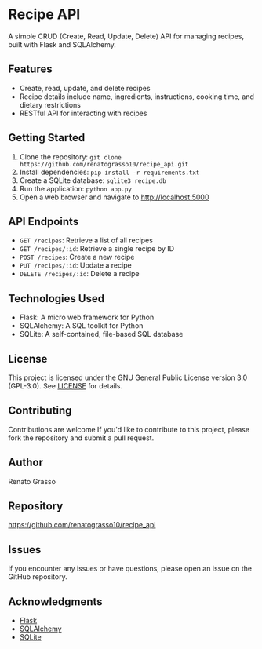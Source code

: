 <h1>Recipe API</h1>
<p>A simple CRUD (Create, Read, Update, Delete) API for managing recipes, built with Flask and SQLAlchemy.</p>

<h2>Features</h2>
<ul>
  <li>Create, read, update, and delete recipes</li>
  <li>Recipe details include name, ingredients, instructions, cooking time, and dietary restrictions</li>
  <li>RESTful API for interacting with recipes</li>
</ul>

<h2>Getting Started</h2>
<ol>
  <li>Clone the repository: <code>git clone https://github.com/renatograsso10/recipe_api.git</code></li>
  <li>Install dependencies: <code>pip install -r requirements.txt</code></li>
  <li>Create a SQLite database: <code>sqlite3 recipe.db</code></li>
  <li>Run the application: <code>python app.py</code></li>
  <li>Open a web browser and navigate to <a href="http://localhost:5000">http://localhost:5000</a></li>
</ol>

<h2>API Endpoints</h2>
<ul>
  <li><code>GET /recipes</code>: Retrieve a list of all recipes</li>
  <li><code>GET /recipes/:id</code>: Retrieve a single recipe by ID</li>
  <li><code>POST /recipes</code>: Create a new recipe</li>
  <li><code>PUT /recipes/:id</code>: Update a recipe</li>
  <li><code>DELETE /recipes/:id</code>: Delete a recipe</li>
</ul>

<h2>Technologies Used</h2>
<ul>
  <li>Flask: A micro web framework for Python</li>
  <li>SQLAlchemy: A SQL toolkit for Python</li>
  <li>SQLite: A self-contained, file-based SQL database</li>
</ul>

<h2>License</h2>
<p>This project is licensed under the GNU General Public License version 3.0 (GPL-3.0). See <a href="LICENSE">LICENSE</a> for details.</p>

<h2>Contributing</h2>
<p>Contributions are welcome If you'd like to contribute to this project, please fork the repository and submit a pull request.</p>

<h2>Author</h2>
<p>Renato Grasso</p>

<h2>Repository</h2>
<p><a href="https://github.com/renatograsso10/recipe_api">https://github.com/renatograsso10/recipe_api</a></p>

<h2>Issues</h2>
<p>If you encounter any issues or have questions, please open an issue on the GitHub repository.</p>

<h2>Acknowledgments</h2>
<ul>
  <li><a href="https://flask.palletsprojects.com/">Flask</a></li>
  <li><a href="https://www.sqlalchemy.org/">SQLAlchemy</a></li>
  <li><a href="https://www.sqlite.org/">SQLite</a></li>
</ul>